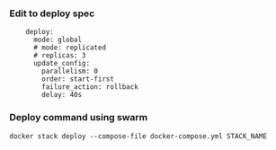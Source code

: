 ### Edit to deploy spec

```
    deploy:
      mode: global
      # mode: replicated
      # replicas: 3
      update_config:
        parallelism: 0
        order: start-first
        failure_action: rollback
        delay: 40s
```

### Deploy command using swarm
```
docker stack deploy --compose-file docker-compose.yml STACK_NAME
```
